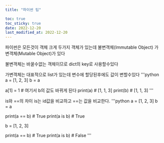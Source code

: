 ```yaml
---
title: "파이썬 팁"

toc: true
toc_sticky: true
date: 2022-12-20
last_modified_at: 2022-12-20
---
```


파이썬은 모든것이 객체
크게 두가지 객체가 있는데 불변객체(Immutable Object) 가변객체(Mutable Object)가 있다

불변객체는 바꿀수없는 객체이므로 dict의 key로 사용할수있다

가변객체는 대표적으로 list가 있는데 변수에 할당된후에도 값이 변할수있다
'''python
a = [1, 2, 3]
b = a

a[1] = 1 # 여기서 b의 값도 바뀌게 된다
print(a) # [1, 1, 3]
print(b) # [1, 1, 3]
'''

is와 ==의 차이
is는 id값을 비교하고 ==는 값을 비교한다.
'''python
a = [1, 2, 3]
b = a

print(a == b) # True
print(a is b) # True

b = [1, 2, 3]

print(a == b) # True
print(a is b) # False
'''
